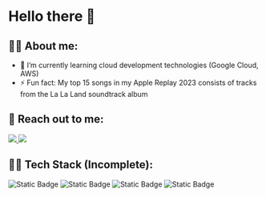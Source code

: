 # Hello there 👋

## 🎷🐛 About me:
- 🌱 I’m currently learning cloud development technologies (Google Cloud, AWS)
- ⚡ Fun fact: My top 15 songs in my Apple Replay 2023 consists of tracks from the La La Land soundtrack album

## 📲 Reach out to me:
<a href="https://github.com/defkorean">
<img src="https://img.shields.io/badge/GitHub-181717.svg?style=for-the-badge&logo=GitHub&logoColor=white">
</a>
<a href="https://www.linkedin.com/in/brandon-song-carl">
<img src="https://img.shields.io/badge/LinkedIn-0A66C2.svg?style=for-the-badge&logo=LinkedIn&logoColor=white">
</a>

## 👨‍💻 Tech Stack (Incomplete):
![Static Badge](https://img.shields.io/badge/python-4584b6?style=flat&logo=python&logoColor=%23ffde57)
![Static Badge](https://img.shields.io/badge/HTML-%23323330?style=flat&logo=html5&logoColor=%23E34F26)
![Static Badge](https://img.shields.io/badge/CSS-%23323330?style=flat&logo=css3&logoColor=%231572B6)
![Static Badge](https://img.shields.io/badge/Javascript-%23323330?style=flat&logo=javascript&logoColor=%23F7DF1E)
